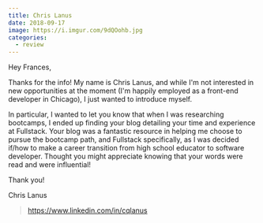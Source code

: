 ```yaml
---
title: Chris Lanus
date: 2018-09-17
image: https://i.imgur.com/9dQOohb.jpg
categories:
  - review
---
```


Hey Frances,

Thanks for the info! My name is Chris Lanus, and while I'm not interested in new opportunities at the moment (I'm happily employed as a front-end developer in Chicago), I just wanted to introduce myself.

In particular, I wanted to let you know that when I was researching bootcamps, I ended up finding your blog detailing your time and experience at Fullstack. Your blog was a fantastic resource in helping me choose to pursue the bootcamp path, and Fullstack specifically, as I was decided if/how to make a career transition from high school educator to software developer. Thought you might appreciate knowing that your words were read and were influential!

Thank you!

Chris Lanus

> https://www.linkedin.com/in/cqlanus
